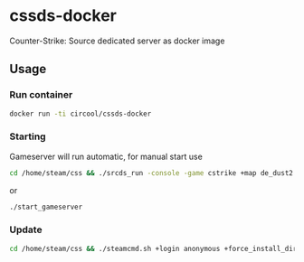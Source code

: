 # cssds-docker
Counter-Strike: Source dedicated server as docker image


## Usage


### Run container
```bash
docker run -ti circool/cssds-docker
```


### Starting
Gameserver will run automatic, for manual start use
```bash
cd /home/steam/css && ./srcds_run -console -game cstrike +map de_dust2 +maxplayers 32 +ip <ip_address>
```

or

```bash
./start_gameserver
```


### Update
```bash
cd /home/steam/css && ./steamcmd.sh +login anonymous +force_install_dir ./css +app_update 232330 validate +quit
```
